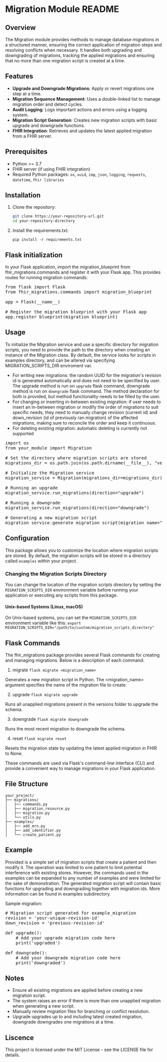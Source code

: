 # Migration Module README

## Overview

The Migration module provides methods to manage database migrations in a structured manner, ensuring the correct application of migration steps and resolving conflicts when necessary. It handles both upgrading and downgrading of migrations, tracking the applied migrations and ensuring that no more than one migration script is created at a time.

## Features

- **Upgrade and Downgrade Migrations**: Apply or revert migrations one step at a time.
- **Migration Sequence Management**: Uses a double-linked list to manage migration order and detect cycles.
- **Audit Logging**: Logs important actions and errors using a logging system.
- **Migration Script Generation**: Creates new migration scripts with basic upgrade and downgrade functions.
- **FHIR Integration**: Retrieves and updates the latest applied migration from a FHIR server.

## Prerequisites

- Python >= 3.7
- FHIR server (if using FHIR integration)
- Required Python packages: `os`, `uuid`, `imp`, `json`, `logging`, `requests`, `datetime`, `fhir libraries`

## Installation

1. Clone the repository:

   ```bash
   git clone https://your-repository-url.git
   cd your-repository-directory

2. Install the requirements.txt:

   `pip install -r requirements.txt`

## Flask initialization

In your Flask application, import the migration_blueprint from fhir_migrations.commands and register it with your Flask app. This provides routes for running migration commands:

<pre>
from flask import Flask
from fhir_migrations.commands import migration_blueprint

app = Flask(__name__)

# Register the migration blueprint with your Flask app
app.register_blueprint(migration_blueprint)
</pre>

## Usage

To initialize the Migration service and use a specific directory for migration scripts, you need to provide the path to the directory when creating an instance of the Migration class. By default, the service looks for scripts in examples directory, and can be altered via specifying MIGRATION_SCRIPTS_DIR enviroment var.  
- For writing new migrations: the random UUID for the migration's revision id is generated automatically and does not need to be specified by user. The upgrade method is run on `upgrade` flask command, downgrade method is run on `downgrade` flask command. The method declaration for both is provided, but method functionality needs to be filled by the user.
- For changing or inserting in-between existing migration: if user needs to insert an in-between migration or modify the order of migrations to suit specific needs, they need to manually change revision (current id) and down_revision (id of previously ran migration) of the affected migrations, making sure to reconcile the order and keep it continuous.
- For deleting existing migration: automatic deleting is currently not supported

<pre>
import os
from your_module import Migration

# Set the directory where migration scripts are stored
migrations_dir = os.path.join(os.path.dirname(__file__), "versions")

# Initialize the Migration service
migration_service = Migration(migrations_dir=migrations_dir)

# Running an upgrade
migration_service.run_migrations(direction="upgrade")

# Running a downgrade
migration_service.run_migrations(direction="downgrade")

# Generating a new migration script
migration_service.generate_migration_script(migration_name="example_migration")
</pre>

## Configuration

This package allows you to customize the location where migration scripts are stored. By default, the migration scripts will be stored in a directory called `examples` within your project.

### Changing the Migration Scripts Directory

You can change the location of the migration scripts directory by setting the `MIGRATION_SCRIPTS_DIR` environment variable before running your application or executing any scripts from this package.

#### Unix-based Systems (Linux, macOS)

On Unix-based systems, you can set the `MIGRATION_SCRIPTS_DIR` environment variable like this:
   `export MIGRATION_SCRIPTS_DIR="/path/to/custom/migration_scripts_directory"`

## Flask Commands

The fhir_migrations package provides several Flask commands for creating and managing migrations. Below is a description of each command:

1. migrate
   `flask migrate <migration_name>`

Generates a new migration script in Python. The <migration_name> argument specifies the name of the migration file to create.

2. upgrade
   `flask migrate upgrade`

Runs all unapplied migrations present in the versions folder to upgrade the schema.

3. downgrade
   `flask migrate downgrade`

Runs the most recent migration to downgrade the schema.

4. reset
   `flask migrate reset`

Resets the migration state by updating the latest applied migration in FHIR to None.

These commands are used via Flask's command-line interface (CLI) and provide a convenient way to manage migrations in your Flask application.

## File Structure
```
your_project/  
├── migrations/  
│   ├── commands.py
│   ├── migration_resource.py  
│   ├── migration.py  
│   └── utils.py  
├── examples/
│   ├── add_mrn.py
│   ├── add_identifier.py
│   └── create_patient.py 
```
## Example

Provided is a simple set of migration scripts that create a patient and then modify it. The operation was limited to one patient to limit potential interference with existing stores. However, the commands used in the examples can be expanded to any number of examples and were limited for the sake of demonstration.
The generated migration script will contain basic functions for upgrading and downgrading together with migration ids.
More information can be found in examples subdirectory.

Sample migration:
<pre>
# Migration script generated for example_migration
revision = 'your-unique-revision-id'
down_revision = 'previous-revision-id'

def upgrade():
    # Add your upgrade migration code here
    print('upgraded')

def downgrade():
    # Add your downgrade migration code here
    print('downgraded')
</pre>

## Notes

- Ensure all existing migrations are applied before creating a new migration script.
- The system raises an error if there is more than one unapplied migration when generating a new script.
- Manually review migration files for branching or conflict resolution.
- Upgrade upgrades up to and including latest created migration, downgrade downgrades one migrations at a time.

## Liscence

This project is licensed under the MIT License - see the LICENSE file for details.
